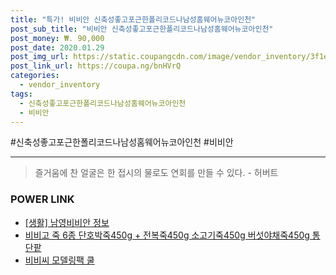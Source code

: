 ```yaml
--- 
title: "특가! 비비안 신축성좋고포근한폴리코드나남성홈웨어뉴코아인천" 
post_sub_title: "비비안 신축성좋고포근한폴리코드나남성홈웨어뉴코아인천" 
post_money: ₩. 90,000 
post_date: 2020.01.29 
post_img_url: https://static.coupangcdn.com/image/vendor_inventory/3f1e/577bf54aa60fedd50cca096a6c1d6b9123ea774ce33f374ee6d16dd4011a.jpg 
post_link_url: https://coupa.ng/bnHVrQ 
categories: 
  - vendor_inventory 
tags: 
  - 신축성좋고포근한폴리코드나남성홈웨어뉴코아인천 
  - 비비안 
--- 
```

  #신축성좋고포근한폴리코드나남성홈웨어뉴코아인천 #비비안 
<hr> 

> 즐거움에 찬 얼굴은 한 접시의 물로도 연회를 만들 수 있다. - 허버트 


### POWER LINK

* <a href="https://blog.naver.com/fasyy4321/221763612126" target="_blank"> [생활] 남영비비안 정보 </a>
* <a href="https://blog.naver.com/fasyy4321/221790082187" target="_blank">비비고 죽 6종 단호박죽450g + 전복죽450g 소고기죽450g 버섯야채죽450g 통단팥</a>
* <a href="https://blog.naver.com/fasyy4321/221787044666" target="_blank">비비씨 모델링팩 쿨</a>
